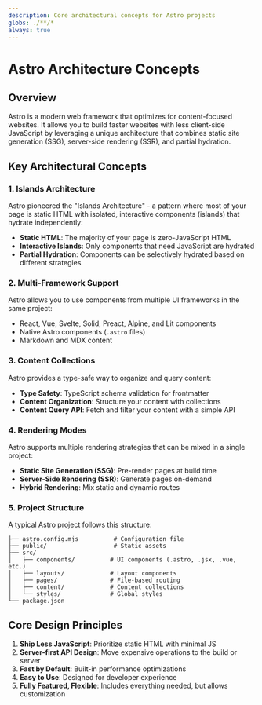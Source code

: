 ```yaml
---
description: Core architectural concepts for Astro projects
globs: ./**/*
always: true
---
```


# Astro Architecture Concepts

## Overview

Astro is a modern web framework that optimizes for content-focused websites. It allows you to build faster websites with less client-side JavaScript by leveraging a unique architecture that combines static site generation (SSG), server-side rendering (SSR), and partial hydration.

## Key Architectural Concepts

### 1. Islands Architecture

Astro pioneered the "Islands Architecture" - a pattern where most of your page is static HTML with isolated, interactive components (islands) that hydrate independently:

-   **Static HTML**: The majority of your page is zero-JavaScript HTML
-   **Interactive Islands**: Only components that need JavaScript are hydrated
-   **Partial Hydration**: Components can be selectively hydrated based on different strategies

### 2. Multi-Framework Support

Astro allows you to use components from multiple UI frameworks in the same project:

-   React, Vue, Svelte, Solid, Preact, Alpine, and Lit components
-   Native Astro components (`.astro` files)
-   Markdown and MDX content

### 3. Content Collections

Astro provides a type-safe way to organize and query content:

-   **Type Safety**: TypeScript schema validation for frontmatter
-   **Content Organization**: Structure your content with collections
-   **Content Query API**: Fetch and filter your content with a simple API

### 4. Rendering Modes

Astro supports multiple rendering strategies that can be mixed in a single project:

-   **Static Site Generation (SSG)**: Pre-render pages at build time
-   **Server-Side Rendering (SSR)**: Generate pages on-demand
-   **Hybrid Rendering**: Mix static and dynamic routes

### 5. Project Structure

A typical Astro project follows this structure:

```
├── astro.config.mjs          # Configuration file
├── public/                   # Static assets
├── src/
│   ├── components/          # UI components (.astro, .jsx, .vue, etc.)
│   ├── layouts/             # Layout components
│   ├── pages/               # File-based routing
│   ├── content/             # Content collections
│   └── styles/              # Global styles
└── package.json
```

## Core Design Principles

1. **Ship Less JavaScript**: Prioritize static HTML with minimal JS
2. **Server-first API Design**: Move expensive operations to the build or server
3. **Fast by Default**: Built-in performance optimizations
4. **Easy to Use**: Designed for developer experience
5. **Fully Featured, Flexible**: Includes everything needed, but allows customization
